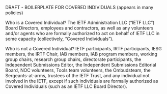 DRAFT - BOILERPLATE FOR COVERED INDIVIDUALS (appears in many policies)
 
Who is a Covered Individual? 
The IETF Administration LLC (“IETF LLC”) Board Directors, employees and contractors, as well as any volunteers and/or agents who are formally authorized to act on behalf of IETF LLC in some capacity (collectively, “Covered Individuals”).
 
Who is not a Covered Individual? 
IETF participants, IRTF participants, IESG members, the IRTF Chair, IAB members, IAB program members, working group chairs, research group chairs, directorate participants, the Independent Submissions Editor, the Independent Submissions Editorial Board, NOC volunteers, Tools team volunteers, the Ombudsteam, the Sergeants-at-arms, trustees of the IETF Trust, and any individual not involved in the IETF, except if such individuals are formally authorized as Covered Individuals (such as an IETF LLC Board Director).
